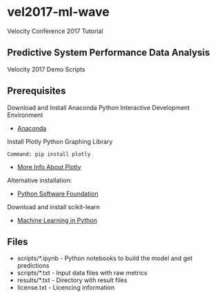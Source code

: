 # vel2017-ml-wave
Velocity Conference 2017 Tutorial

## Predictive System Performance Data Analysis
Velocity 2017 Demo Scripts

## Prerequisites

Download and Install Anaconda Python Interactive Development Environment

* [Anaconda](https://www.continuum.io)

Install Plotly Python Graphing Library

``Command: pip install plotly``

* [More Info About Plotly](https://plot.ly/python/)

Alternative installation:

* [Python Software Foundation](https://www.python.org)

Download and install scikit-learn

* [Machine Learning in Python](http://scikit-learn.org)

## Files
* scripts/*.ipynb - Python notebooks to build the model and get predictions
* scripts/*.txt - Input data files with raw metrics
* results/*.txt - Directory with result files
* license.txt - Licencing information
